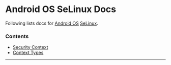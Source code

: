 # Android OS SeLinux Docs

Following lists docs for [Android OS](https://cs.android.com/android/platform/superproject) [SeLinux](https://source.android.com/docs/security/features/selinux).

### Contents

- [Security Context](security-context.md)
- [Context Types](context-types.md)

---

&nbsp;
